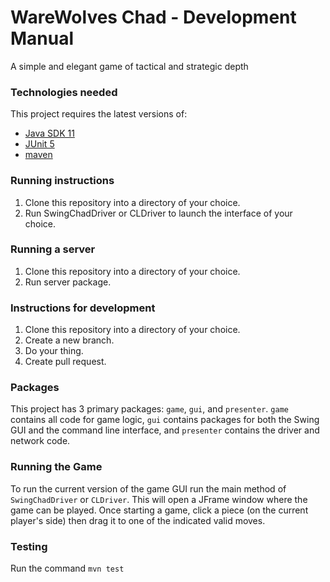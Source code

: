 # WareWolves Chad - Development Manual

A simple and elegant game of tactical and strategic depth



### Technologies needed

This project requires the latest versions of:
- [Java SDK 11](https://www.oracle.com/technetwork/java/javase/downloads/jdk11-downloads-5066655.html)
- [JUnit 5](https://junit.org/junit5/docs/current/user-guide/#installation)
- [maven](https://maven.apache.org/install.html)



### Running instructions

1. Clone this repository into a directory of your choice.
2. Run SwingChadDriver or CLDriver to launch the interface of your choice.



### Running a server

1. Clone this repository into a directory of your choice.
2. Run server package.



### Instructions for development

1. Clone this repository into a directory of your choice.
2. Create a new branch.
3. Do your thing.
4. Create pull request.



### Packages

This project has 3 primary packages: `game`, `gui`, and `presenter`. `game` contains all code for game logic, `gui` contains packages for both the Swing GUI and the command line interface, and `presenter` contains the driver and network code.



### Running the Game

To run the current version of the game GUI run the main method of `SwingChadDriver` or `CLDriver`. This will open a JFrame window where the game can be played. Once starting a game, click a piece (on the current player's side) then drag it to one of the indicated valid moves.

### Testing

Run the command `mvn test`
